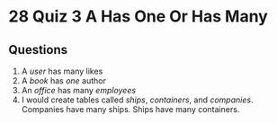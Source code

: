 # 28 Quiz 3 A Has One Or Has Many

## Questions

1. A _user_ has many likes
2. A _book_ has _one_ author
3. An _office_ has many _employees_
4. I would create tables called _ships_, _containers_, and _companies_. Companies have many ships. Ships have many containers.

